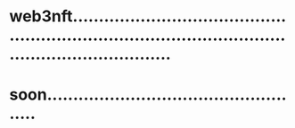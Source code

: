 # web3nft.............................................................................................................................
# soon...................................................
